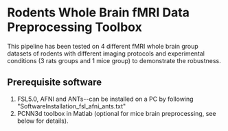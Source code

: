 # Rodents Whole Brain fMRI Data Preprocessing Toolbox
This pipeline has been tested on 4 different fMRI whole brain group datasets of rodents with different imaging protocols and experimental conditions (3 rats groups and 1 mice group) to demonstrate the robustness.

## Prerequisite software
1. FSL5.0, AFNI and ANTs--can be installed on a PC by following "SoftwareInstallation_fsl_afni_ants.txt"
2. PCNN3d toolbox in Matlab (optional for mice brain preprocessing, see below for details). 

